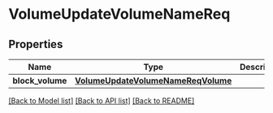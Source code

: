# VolumeUpdateVolumeNameReq

## Properties
Name | Type | Description | Notes
------------ | ------------- | ------------- | -------------
**block_volume** | [**VolumeUpdateVolumeNameReqVolume**](VolumeUpdateVolumeNameReqVolume.md) |  | 

[[Back to Model list]](../README.md#documentation-for-models) [[Back to API list]](../README.md#documentation-for-api-endpoints) [[Back to README]](../README.md)


